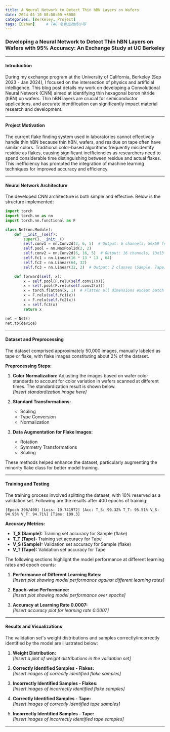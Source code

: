 ```yaml
---
title: A Neural Network to Detect Thin hBN Layers on Wafers
date: 2024-01-10 08:00:00 +8000
categories: [Berkeley, Project]
tags: [Bzhan]     # TAG 名称应始终小写
---
```

### Developing a Neural Network to Detect Thin hBN Layers on Wafers with 95% Accuracy: An Exchange Study at UC Berkeley

---

#### Introduction

During my exchange program at the University of California, Berkeley (Sep 2023 - Jan 2024), I focused on the intersection of physics and artificial intelligence. This blog post details my work on developing a Convolutional Neural Network (CNN) aimed at identifying thin hexagonal boron nitride (hBN) on wafers. Thin hBN layers are crucial for semiconductor applications, and accurate identification can significantly impact material research and development.

---

#### Project Motivation

The current flake finding system used in laboratories cannot effectively handle thin hBN because thin hBN, wafers, and residue on tape often have similar colors. Traditional color-based algorithms frequently misidentify residue as flakes, causing significant inefficiencies as researchers need to spend considerable time distinguishing between residue and actual flakes. This inefficiency has prompted the integration of machine learning techniques for improved accuracy and efficiency.

---

#### Neural Network Architecture

The developed CNN architecture is both simple and effective. Below is the structure implemented:

```python
import torch
import torch.nn as nn
import torch.nn.functional as F

class Net(nn.Module):
    def __init__(self):
        super().__init__()
        self.conv1 = nn.Conv2d(3, 6, 5)  # Output: 6 channels, 59x59 feature maps
        self.pool = nn.MaxPool2d(2, 2) 
        self.conv2 = nn.Conv2d(6, 16, 5)  # Output: 16 channels, 13x13 feature maps
        self.fc1 = nn.Linear(16 * 13 * 13 , 64)
        self.fc2 = nn.Linear(64, 32)
        self.fc3 = nn.Linear(32, 2)  # Output: 2 classes (Sample, Tape)

    def forward(self, x):
        x = self.pool(F.relu(self.conv1(x)))
        x = self.pool(F.relu(self.conv2(x)))
        x = torch.flatten(x, 1)  # Flatten all dimensions except batch
        x = F.relu(self.fc1(x))
        x = F.relu(self.fc2(x))
        x = self.fc3(x)
        return x

net = Net()
net.to(device)
```

---

#### Dataset and Preprocessing

The dataset comprised approximately 50,000 images, manually labeled as tape or flake, with flake images constituting about 2% of the dataset.

**Preprocessing Steps:**

1. **Color Normalization:** Adjusting the images based on wafer color standards to account for color variation in wafers scanned at different times. The standardization result is shown below.  
   *[Insert standardization image here]*

2. **Standard Transformations:**
   - Scaling
   - Type Conversion
   - Normalization

3. **Data Augmentation for Flake Images:**
   - Rotation
   - Symmetry Transformations
   - Scaling

These methods helped enhance the dataset, particularly augmenting the minority flake class for better model training.

---

#### Training and Testing

The training process involved splitting the dataset, with 10% reserved as a validation set. Following are the results after 400 epochs of training:

```plaintext
[Epoch 396/400] [Loss: 19.741972] [Acc: T_S: 99.32% T_T: 95.51% V_S: 94.95% V_T: 94.71%] [Time: 109.3]
```

**Accuracy Metrics:**

- **T_S (Sample):** Training set accuracy for Sample (flake)
- **T_T (Tape):** Training set accuracy for Tape
- **V_S (Sample):** Validation set accuracy for Sample (flake)
- **V_T (Tape):** Validation set accuracy for Tape

The following sections highlight the model performance at different learning rates and epoch counts:

1. **Performance of Different Learning Rates:**  
   *[Insert plot showing model performance against different learning rates]*

2. **Epoch-wise Performance:**  
   *[Insert plot showing model performance over epochs]*

3. **Accuracy at Learning Rate 0.0007:**  
   *[Insert accuracy plot for learning rate 0.0007]*

---

#### Results and Visualizations

The validation set's weight distributions and samples correctly/incorrectly identified by the model are illustrated below:

1. **Weight Distribution:**  
   *[Insert a plot of weight distributions in the validation set]*

2. **Correctly Identified Samples - Flakes:**  
   *[Insert images of correctly identified flake samples]*

3. **Incorrectly Identified Samples - Flakes:**  
   *[Insert images of incorrectly identified flake samples]*

4. **Correctly Identified Samples - Tape:**  
   *[Insert images of correctly identified tape samples]*

5. **Incorrectly Identified Samples - Tape:**  
   *[Insert images of incorrectly identified tape samples]*

---